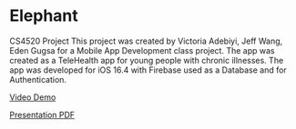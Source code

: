 # Elephant
CS4520 Project
This project was created by Victoria Adebiyi, Jeff Wang, Eden Gugsa for a Mobile App Development class project. The app was created as a TeleHealth app for young people with chronic illnesses. The app was developed for iOS 16.4 with Firebase used as a Database and for Authentication.

[Video Demo](https://drive.google.com/file/d/1WhL3mIYZsdz6Egdx3MWIh0RZDTpQJ_ve/view?usp=sharing)

[Presentation PDF](https://drive.google.com/file/d/1j8KXzdO_9Pd8LxQujTsz9oDW6uXyFeNr/view?usp=drive_link)
